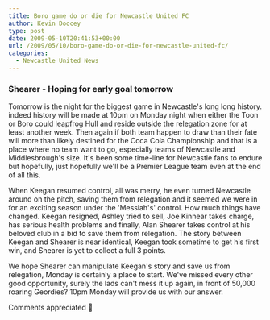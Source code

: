```yaml
---
title: Boro game do or die for Newcastle United FC
author: Kevin Doocey
type: post
date: 2009-05-10T20:41:53+00:00
url: /2009/05/10/boro-game-do-or-die-for-newcastle-united-fc/
categories:
  - Newcastle United News
---
```


### Shearer - Hoping for early goal tomorrow

Tomorrow is the night for the biggest game in Newcastle's long long history. indeed history will be made at 10pm on Monday night when either the Toon or Boro could leapfrog Hull and reside outside the relegation zone for at least another week. Then again if both team happen to draw than their fate will more than likely destined for the Coca Cola Championship and that is a place where no team want to go, especially teams of Newcastle and Middlesbrough's size. It's been some time-line for Newcastle fans to endure but hopefully, just hopefully we'll be a Premier League team even at the end of all this.

When Keegan resumed control, all was merry, he even turned Newcastle around on the pitch, saving them from relegation and it seemed we were in for an exciting season under the 'Messiah's' control. How much things have changed. Keegan resigned, Ashley tried to sell, Joe Kinnear takes charge, has serious health problems and finally, Alan Shearer takes control at his beloved club in a bid to save them from relegation. The story between Keegan and Shearer is near identical, Keegan took sometime to get his first win, and Shearer is yet to collect a full 3 points.

We hope Shearer can manipulate Keegan's story and save us from relegation, Monday is certainly a place to start. We've missed every other good opportunity, surely the lads can't mess it up again, in front of 50,000 roaring Geordies? 10pm Monday will provide us with our answer.

Comments appreciated 🙂
